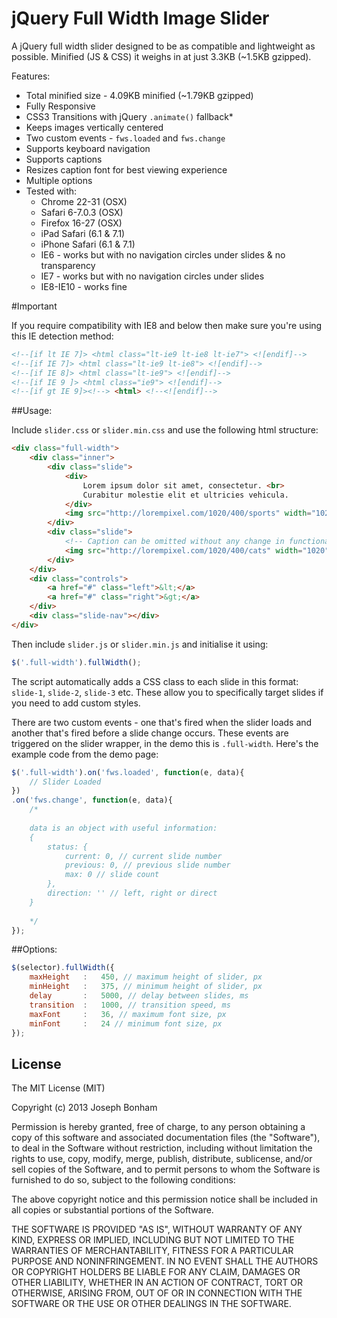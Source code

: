 # jQuery Full Width Image Slider

A jQuery full width slider designed to be as compatible and lightweight as possible. Minified (JS & CSS) it weighs in at just 3.3KB (~1.5KB gzipped).

Features:

* Total minified size - 4.09KB minified (~1.79KB gzipped)
* Fully Responsive
* CSS3 Transitions with jQuery `.animate()` fallback* 
* Keeps images vertically centered
* Two custom events - `fws.loaded` and `fws.change`
* Supports keyboard navigation
* Supports captions
* Resizes caption font for best viewing experience
* Multiple options
* Tested with:
	* Chrome 22-31 (OSX)
	* Safari 6-7.0.3 (OSX)
	* Firefox 16-27 (OSX)
	* iPad Safari (6.1 & 7.1)
	* iPhone Safari (6.1 & 7.1)
	* IE6 - works but with no navigation circles under slides & no transparency
	* IE7 - works but with no navigation circles under slides 
	* IE8-IE10 - works fine

#Important

If you require compatibility with IE8 and below then make sure you're using this IE detection method:

```html
<!--[if lt IE 7]> <html class="lt-ie9 lt-ie8 lt-ie7"> <![endif]-->
<!--[if IE 7]> <html class="lt-ie9 lt-ie8"> <![endif]-->
<!--[if IE 8]> <html class="lt-ie9"> <![endif]-->
<!--[if IE 9 ]> <html class="ie9"> <![endif]-->
<!--[if gt IE 9]><!--> <html> <!--<![endif]-->
```


##Usage:



Include `slider.css` or `slider.min.css` and use the following html structure:

```html
<div class="full-width">
	<div class="inner">
		<div class="slide">
			<div>
				Lorem ipsum dolor sit amet, consectetur. <br>
				Curabitur molestie elit et ultricies vehicula.
			</div>
			<img src="http://lorempixel.com/1020/400/sports" width="1020" height="400">
		</div>
		<div class="slide">
			<!-- Caption can be omitted without any change in functionality -->
			<img src="http://lorempixel.com/1020/400/cats" width="1020" height="400">
		</div>
	</div>
	<div class="controls">
		<a href="#" class="left">&lt;</a>
		<a href="#" class="right">&gt;</a>
	</div>
	<div class="slide-nav"></div>
</div>
```

Then include `slider.js` or `slider.min.js` and initialise it using:

```javascript
$('.full-width').fullWidth();
```

The script automatically adds a CSS class to each slide in this format: `slide-1`, `slide-2`, `slide-3` etc. These allow you to specifically target slides if you need to add custom styles.

There are two custom events - one that's fired when the slider loads and another that's fired before a slide change occurs. These events are triggered on the slider wrapper, in the demo this is `.full-width`. Here's the example code from the demo page:

```javascript
$('.full-width').on('fws.loaded', function(e, data){
    // Slider Loaded
})
.on('fws.change', function(e, data){
    /*
    
    data is an object with useful information:
    {
    	status: {
    		current: 0, // current slide number
    		previous: 0, // previous slide number
    		max: 0 // slide count
    	},
    	direction: '' // left, right or direct
    }
    
    */
});
```

 
##Options:

```javascript
$(selector).fullWidth({
	maxHeight	:	450, // maximum height of slider, px
	minHeight	:	375, // minimum height of slider, px
	delay		:	5000, // delay between slides, ms
	transition	:	1000, // transition speed, ms
	maxFont		:	36, // maximum font size, px
	minFont		:	24 // minimum font size, px
});
```	
## License 

The MIT License (MIT)

Copyright (c) 2013 Joseph Bonham

Permission is hereby granted, free of charge, to any person obtaining a copy of
this software and associated documentation files (the "Software"), to deal in
the Software without restriction, including without limitation the rights to
use, copy, modify, merge, publish, distribute, sublicense, and/or sell copies of
the Software, and to permit persons to whom the Software is furnished to do so,
subject to the following conditions:

The above copyright notice and this permission notice shall be included in all
copies or substantial portions of the Software.

THE SOFTWARE IS PROVIDED "AS IS", WITHOUT WARRANTY OF ANY KIND, EXPRESS OR
IMPLIED, INCLUDING BUT NOT LIMITED TO THE WARRANTIES OF MERCHANTABILITY, FITNESS
FOR A PARTICULAR PURPOSE AND NONINFRINGEMENT. IN NO EVENT SHALL THE AUTHORS OR
COPYRIGHT HOLDERS BE LIABLE FOR ANY CLAIM, DAMAGES OR OTHER LIABILITY, WHETHER
IN AN ACTION OF CONTRACT, TORT OR OTHERWISE, ARISING FROM, OUT OF OR IN
CONNECTION WITH THE SOFTWARE OR THE USE OR OTHER DEALINGS IN THE SOFTWARE.